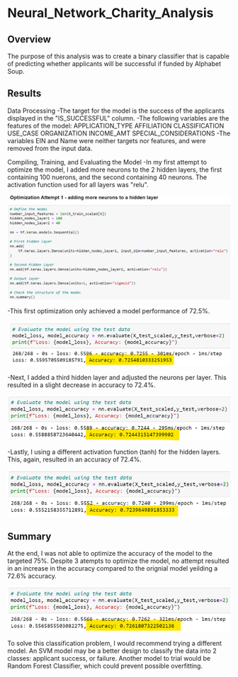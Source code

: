 # Neural_Network_Charity_Analysis

## Overview
The purpose of this analysis was to create a binary classifier that is capable of predicting whether applicants will be successful if funded by Alphabet Soup.

## Results
Data Processing
-The target for the model is the success of the applicants displayed in the "IS_SUCCESSFUL" column.
-The following variables are the features of the model:
    APPLICATION_TYPE
    AFFILIATION
    CLASSIFICATION
    USE_CASE
    ORGANIZATION
    INCOME_AMT
    SPECIAL_CONSIDERATIONS
-The variables EIN and Name were neither targets nor features, and were removed from the input data.

Compiling, Training, and Evaluating the Model
-In my first attempt to optimize the model, I added more neurons to the 2 hidden layers, the first containing 100 nuerons, and the second containing 40 neurons. The activation function used for all layers was "relu".

![picture alt](https://github.com/ChristinaGalley/Neural_Network_Charity_Analysis/blob/main/Resources/adding_neurons.png)

-This first optimization only achieved a model performance of 72.5%.

![picture alt](https://github.com/ChristinaGalley/Neural_Network_Charity_Analysis/blob/main/Resources/attempt_1_accuracy.png)

-Next, I added a third hidden layer and adjusted the neurons per layer. This resulted in a slight decrease in accuracy to 72.4%.

![picture alt](https://github.com/ChristinaGalley/Neural_Network_Charity_Analysis/blob/main/Resources/attempt_2_accuracy.png)

-Lastly, I using a different activation function (tanh) for the hidden layers. This, again, resulted in an accuracy of 72.4%.

![picture alt](https://github.com/ChristinaGalley/Neural_Network_Charity_Analysis/blob/main/Resources/attempt_3_accuracy.png)

## Summary
At the end, I was not able to optimize the accuracy of the model to the targeted 75%. Despite 3 atempts to optimize the model, no attempt resulted in an increase in the accuracy compared to the orignial model yeilding a 72.6% accuracy.

![picture alt](https://github.com/ChristinaGalley/Neural_Network_Charity_Analysis/blob/main/Resources/original_model_accuracy.png)

To solve this classification problem, I would recommend trying a different model. An SVM model may be a better design to classify the data into 2 classes: applicant success, or failure. Another model to trial would be Random Forest Classifier, which could prevent possible overfitting.